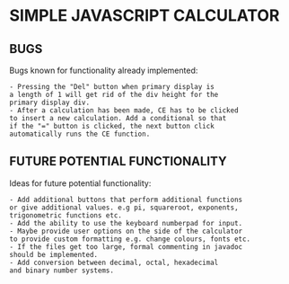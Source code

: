 # SIMPLE JAVASCRIPT CALCULATOR

BUGS
----

Bugs known for functionality already implemented:

    - Pressing the "Del" button when primary display is
    a length of 1 will get rid of the div height for the
    primary display div.
    - After a calculation has been made, CE has to be clicked
    to insert a new calculation. Add a conditional so that 
    if the "=" button is clicked, the next button click 
    automatically runs the CE function.
    
    
FUTURE POTENTIAL FUNCTIONALITY
------------------------------

Ideas for future potential functionality:

    - Add additional buttons that perform additional functions
    or give additional values. e.g pi, squareroot, exponents,
    trigonometric functions etc.
    - Add the ability to use the keyboard numberpad for input.
    - Maybe provide user options on the side of the calculator
    to provide custom formatting e.g. change colours, fonts etc.
    - If the files get too large, formal commenting in javadoc 
    should be implemented.
    - Add conversion between decimal, octal, hexadecimal 
    and binary number systems.